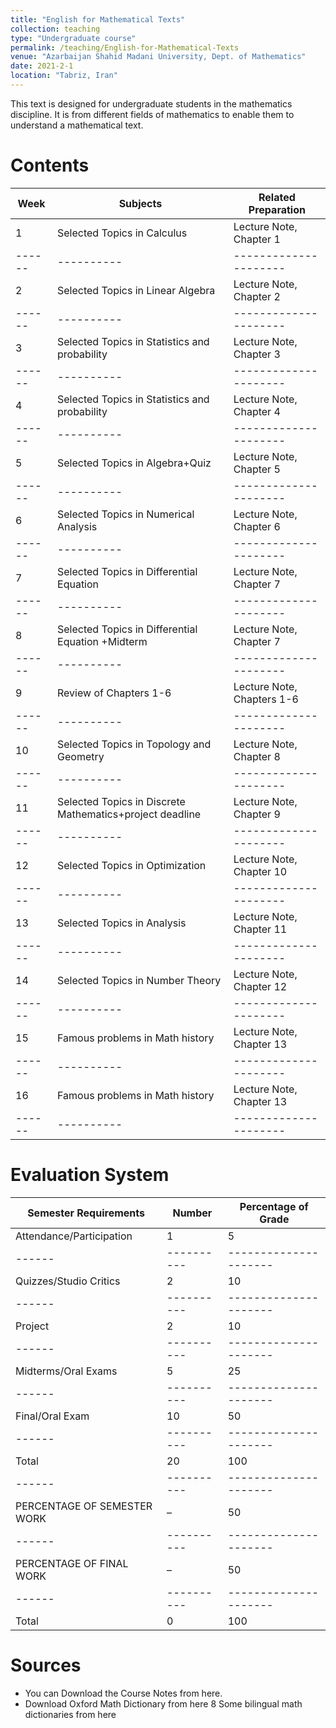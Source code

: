 ```yaml
---
title: "English for Mathematical Texts"
collection: teaching
type: "Undergraduate course"
permalink: /teaching/English-for-Mathematical-Texts
venue: "Azarbaijan Shahid Madani University, Dept. of Mathematics"
date: 2021-2-1
location: "Tabriz, Iran"
---
```

This text is designed for undergraduate students in the mathematics discipline. It is from different fields of mathematics to enable them to understand a mathematical text. 

Contents
======
| Week | Subjects | Related Preparation |
|------|----------|---------------------|
|1|	Selected Topics in Calculus|	Lecture Note, Chapter 1|
|------|----------|---------------------|
|2|	Selected Topics in Linear Algebra|	Lecture Note, Chapter 2|
|------|----------|---------------------|
|3|	Selected Topics in Statistics and probability|	Lecture Note, Chapter 3|
|------|----------|---------------------|
|4|	Selected Topics in Statistics and probability|	Lecture Note, Chapter 4|
|------|----------|---------------------|
|5|	Selected Topics in Algebra+Quiz|	Lecture Note, Chapter 5|
|------|----------|---------------------|
|6|	Selected Topics in Numerical Analysis|	Lecture Note, Chapter 6|
|------|----------|---------------------|
|7|	Selected Topics in Differential Equation|	Lecture Note, Chapter 7|
|------|----------|---------------------|
|8|	Selected Topics in Differential Equation +Midterm|	Lecture Note, Chapter 7|
|------|----------|---------------------|
|9|	Review of Chapters 1-6|	Lecture Note, Chapters 1-6|
|------|----------|---------------------|
|10|	Selected Topics in Topology and Geometry|	Lecture Note, Chapter 8|
|------|----------|---------------------|
|11|	Selected Topics in Discrete Mathematics+project deadline|	Lecture Note, Chapter 9|
|------|----------|---------------------|
|12|	Selected Topics in Optimization	|Lecture Note, Chapter 10|
|------|----------|---------------------|
|13|	Selected Topics in Analysis|	Lecture Note, Chapter 11|
|------|----------|---------------------|
|14|	Selected Topics in Number Theory|	Lecture Note, Chapter 12|
|------|----------|---------------------|
|15|	Famous problems in Math history|	 Lecture Note, Chapter 13|
|------|----------|---------------------|
|16|	Famous problems in Math history| 	 Lecture Note, Chapter 13|
|------|----------|---------------------|

Evaluation System 
======
|Semester Requirements|	Number|	Percentage of Grade|
|------|----------|---------------------|
|Attendance/Participation|1|5|
|------|----------|---------------------|
|Quizzes/Studio Critics|2|10|
|------|----------|---------------------|
|Project|2|10|
|------|----------|---------------------|
|Midterms/Oral Exams|5|25|
|------|----------|---------------------|
|Final/Oral Exam|10|50|
|------|----------|---------------------|
|Total|20|100|
|------|----------|---------------------|
|PERCENTAGE OF SEMESTER WORK|–|50|
|------|----------|---------------------|
|PERCENTAGE OF FINAL WORK|–|50|
|------|----------|---------------------|
|Total	|0|	100|

Sources
======
* You can Download the Course Notes  from here.
* Download Oxford Math Dictionary from here
8 Some bilingual math dictionaries from here
